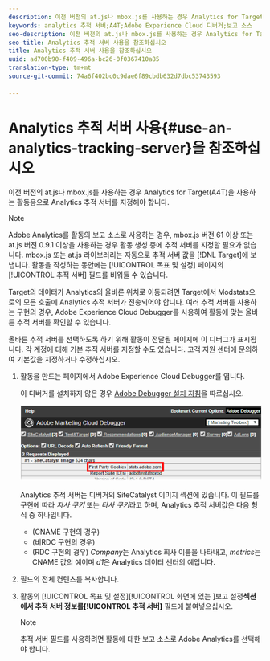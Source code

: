 ```yaml
---
description: 이전 버전의 at.js나 mbox.js를 사용하는 경우 Analytics for Target(A4T)을 사용하는 활동용으로 Analytics 추적 서버를 지정해야 합니다.
keywords: analytics 추적 서버;A4T;Adobe Experience Cloud 디버거;보고 소스
seo-description: 이전 버전의 at.js나 mbox.js를 사용하는 경우 Analytics for Target(A4T)을 사용하는 활동용으로 Analytics 추적 서버를 지정해야 합니다.
seo-title: Analytics 추적 서버 사용을 참조하십시오
title: Analytics 추적 서버 사용을 참조하십시오
uuid: ad700b90-f409-496a-bc26-0f0367410a85
translation-type: tm+mt
source-git-commit: 74a6f402bc0c9dae6f89cbdb632d7dbc53743593

---
```



# Analytics 추적 서버 사용{#use-an-analytics-tracking-server}을 참조하십시오

이전 버전의 at.js나 mbox.js를 사용하는 경우 Analytics for Target(A4T)을 사용하는 활동용으로 Analytics 추적 서버를 지정해야 합니다.

>[!NOTE]
>
>Adobe Analytics를 활동의 보고 소스로 사용하는 경우, mbox.js 버전 61 이상 또는 at.js 버전 0.9.1 이상을 사용하는 경우 활동 생성 중에 추적 서버를 지정할 필요가 없습니다. mbox.js 또는 at.js 라이브러리는 자동으로 추적 서버 값을 [!DNL Target]에 보냅니다. 활동을 작성하는 동안에는 [!UICONTROL 목표 및 설정] 페이지의 [!UICONTROL 추적 서버] 필드를 비워둘 수 있습니다.

Target의 데이터가 Analytics의 올바른 위치로 이동되려면 Target에서 Modstats으로의 모든 호출에 Analytics 추적 서버가 전송되어야 합니다. 여러 추적 서버를 사용하는 구현의 경우, Adobe Experience Cloud Debugger를 사용하여 활동에 맞는 올바른 추적 서버를 확인할 수 있습니다.

올바른 추적 서버를 선택하도록 하기 위해 활동이 전달될 페이지에 이 디버그가 표시됩니다. 각 계정에 대해 기본 추적 서버를 지정할 수도 있습니다. 고객 지원 센터에 문의하여 기본값을 지정하거나 수정하십시오.

1. 활동을 만드는 페이지에서 Adobe Experience Cloud Debugger를 엽니다. 

   이 디버거를 설치하지 않은 경우 [Adobe Debugger 설치 지침](https://marketing.adobe.com/resources/help/en_US/sc/implement/debugger_install.html)을 따르십시오.

   ![](assets/Screen_DebuggerTrackServ.png)

   Analytics 추적 서버는 디버거의 SiteCatalyst 이미지 섹션에 있습니다. 이 필드를 구현에 따라 *자사 쿠키* 또는 *타사 쿠키*라고 하며, Analytics 추적 서버값은 다음 형식 중 하나입니다.

   * (CNAME 구현의 경우)
   * (비RDC 구현의 경우)
   * (RDC 구현의 경우)
   *Company*는 Analytics 회사 이름을 나타내고, *metrics*는 CNAME 값의 예이며 *d1*은 Analytics 데이터 센터의 예입니다.
1.  필드의 전체 컨텐츠를 복사합니다. 
1. 활동의 [!UICONTROL 목표 및 설정][!UICONTROL  화면에 있는 ]보고 설정**섹션에서 추적 서버 정보를[!UICONTROL 추적 서버]** 필드에 붙여넣으십시오.

   >[!NOTE]
   >
   >추적 서버 필드를 사용하려면 활동에 대한 보고 소스로 Adobe Analytics를 선택해야 합니다.

